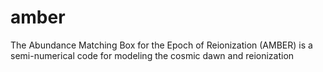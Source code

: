 # amber
The Abundance Matching Box for the Epoch of Reionization (AMBER) is a semi-numerical code for modeling the cosmic dawn and reionization

